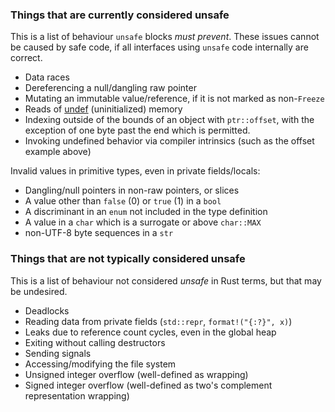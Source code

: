 ### Things that are currently considered unsafe

This is a list of behaviour `unsafe` blocks *must prevent*. These issues cannot be caused by safe code, if all interfaces using `unsafe` code internally are correct.

* Data races
* Dereferencing a null/dangling raw pointer
* Mutating an immutable value/reference, if it is not marked as non-`Freeze`
* Reads of [undef](http://llvm.org/docs/LangRef.html#undefined-values) (uninitialized) memory
* Indexing outside of the bounds of an object with `ptr::offset`, with the exception of one byte past the end which is permitted.
* Invoking undefined behavior via compiler intrinsics (such as the offset example above)

Invalid values in primitive types, even in private fields/locals:

* Dangling/null pointers in non-raw pointers, or slices
* A value other than `false` (0) or `true` (1) in a `bool`
* A discriminant in an `enum` not included in the type definition
* A value in a `char` which is a surrogate or above `char::MAX`
* non-UTF-8 byte sequences in a `str`

### Things that are not typically considered unsafe

This is a list of behaviour not considered *unsafe* in Rust terms, but that may be undesired.

* Deadlocks
* Reading data from private fields (`std::repr`, `format!("{:?}", x)`)
* Leaks due to reference count cycles, even in the global heap
* Exiting without calling destructors
* Sending signals
* Accessing/modifying the file system
* Unsigned integer overflow (well-defined as wrapping)
* Signed integer overflow (well-defined as two's complement representation wrapping)